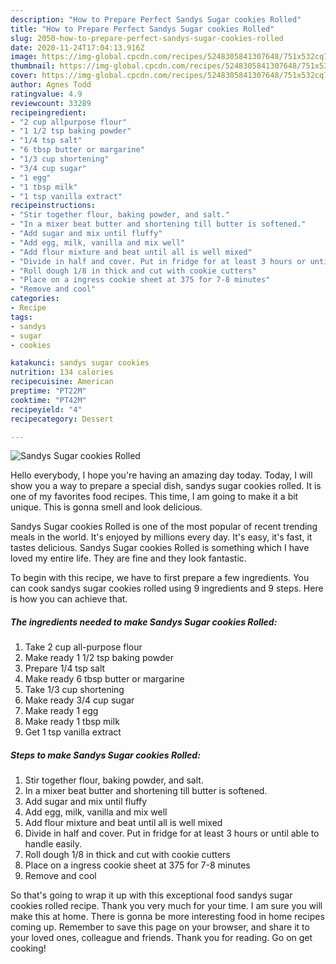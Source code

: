 ```yaml
---
description: "How to Prepare Perfect Sandys Sugar cookies Rolled"
title: "How to Prepare Perfect Sandys Sugar cookies Rolled"
slug: 2050-how-to-prepare-perfect-sandys-sugar-cookies-rolled
date: 2020-11-24T17:04:13.916Z
image: https://img-global.cpcdn.com/recipes/5248305841307648/751x532cq70/sandys-sugar-cookies-rolled-recipe-main-photo.jpg
thumbnail: https://img-global.cpcdn.com/recipes/5248305841307648/751x532cq70/sandys-sugar-cookies-rolled-recipe-main-photo.jpg
cover: https://img-global.cpcdn.com/recipes/5248305841307648/751x532cq70/sandys-sugar-cookies-rolled-recipe-main-photo.jpg
author: Agnes Todd
ratingvalue: 4.9
reviewcount: 33289
recipeingredient:
- "2 cup allpurpose flour"
- "1 1/2 tsp baking powder"
- "1/4 tsp salt"
- "6 tbsp butter or margarine"
- "1/3 cup shortening"
- "3/4 cup sugar"
- "1 egg"
- "1 tbsp milk"
- "1 tsp vanilla extract"
recipeinstructions:
- "Stir together flour, baking powder, and salt."
- "In a mixer beat butter and shortening till butter is softened."
- "Add sugar and mix until fluffy"
- "Add egg, milk, vanilla and mix well"
- "Add flour mixture and beat until all is well mixed"
- "Divide in half and cover. Put in fridge for at least 3 hours or until able to handle easily."
- "Roll dough 1/8 in thick and cut with cookie cutters"
- "Place on a ingress cookie sheet at 375 for 7-8 minutes"
- "Remove and cool"
categories:
- Recipe
tags:
- sandys
- sugar
- cookies

katakunci: sandys sugar cookies 
nutrition: 134 calories
recipecuisine: American
preptime: "PT22M"
cooktime: "PT42M"
recipeyield: "4"
recipecategory: Dessert

---
```



![Sandys Sugar cookies Rolled](https://img-global.cpcdn.com/recipes/5248305841307648/751x532cq70/sandys-sugar-cookies-rolled-recipe-main-photo.jpg)

Hello everybody, I hope you're having an amazing day today. Today, I will show you a way to prepare a special dish, sandys sugar cookies rolled. It is one of my favorites food recipes. This time, I am going to make it a bit unique. This is gonna smell and look delicious.



Sandys Sugar cookies Rolled is one of the most popular of recent trending meals in the world. It's enjoyed by millions every day. It's easy, it's fast, it tastes delicious. Sandys Sugar cookies Rolled is something which I have loved my entire life. They are fine and they look fantastic.


To begin with this recipe, we have to first prepare a few ingredients. You can cook sandys sugar cookies rolled using 9 ingredients and 9 steps. Here is how you can achieve that.

<!--inarticleads1-->

##### The ingredients needed to make Sandys Sugar cookies Rolled:

1. Take 2 cup all-purpose flour
1. Make ready 1 1/2 tsp baking powder
1. Prepare 1/4 tsp salt
1. Make ready 6 tbsp butter or margarine
1. Take 1/3 cup shortening
1. Make ready 3/4 cup sugar
1. Make ready 1 egg
1. Make ready 1 tbsp milk
1. Get 1 tsp vanilla extract




<!--inarticleads2-->

##### Steps to make Sandys Sugar cookies Rolled:

1. Stir together flour, baking powder, and salt.
1. In a mixer beat butter and shortening till butter is softened.
1. Add sugar and mix until fluffy
1. Add egg, milk, vanilla and mix well
1. Add flour mixture and beat until all is well mixed
1. Divide in half and cover. Put in fridge for at least 3 hours or until able to handle easily.
1. Roll dough 1/8 in thick and cut with cookie cutters
1. Place on a ingress cookie sheet at 375 for 7-8 minutes
1. Remove and cool




So that's going to wrap it up with this exceptional food sandys sugar cookies rolled recipe. Thank you very much for your time. I am sure you will make this at home. There is gonna be more interesting food in home recipes coming up. Remember to save this page on your browser, and share it to your loved ones, colleague and friends. Thank you for reading. Go on get cooking!

